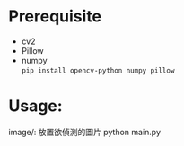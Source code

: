 # Prerequisite
- cv2
- Pillow
- numpy<br>
```pip install opencv-python numpy pillow```
# Usage:
image/: 放置欲偵測的圖片
python main.py
